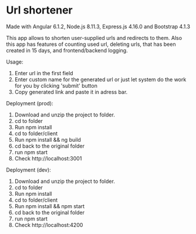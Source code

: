 # Url shortener

Made with Angular 6.1.2, Node.js 8.11.3, Express.js 4.16.0 and Bootstrap 4.1.3

This app allows to shorten user-supplied urls and redirects to them.
Also this app has features of counting used url, deleting urls, that has been created in 15 days, and frontend/backend logging.

Usage:
1. Enter url in the first field
2. Enter custom name for the generated url or just let system do the work for you by clicking 'submit' button
3. Copy generated link and paste it in adress bar.

Deployment (prod):
1. Download and unzip the project to folder.
2. cd to folder
3. Run npm install
4. cd to folder/client
5. Run npm install && ng build
6. cd back to the original folder
7. run npm start
8. Check http://localhost:3001

Deployment (dev):

1. Download and unzip the project to folder.
2. cd to folder
3. Run npm install
4. cd to folder/client
5. Run npm install && npm start
6. cd back to the original folder
7. run npm start
8. Check http://localhost:4200
